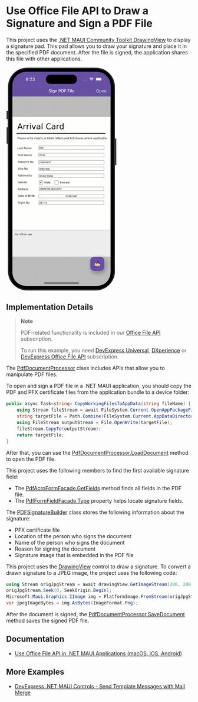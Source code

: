 
# Use Office File API to Draw a Signature and Sign a PDF File

This project uses the [.NET MAUI Community Toolkit DrawingView](https://learn.microsoft.com/en-us/dotnet/communitytoolkit/maui/views/drawingview#using-the-drawingview) to display a signature pad. This pad allows you to draw your signature and place it in the specified PDF document. After the file is signed, the application shares this file with other applications.

<img src="./media/drawable_signature.gif" alt="drawing" width="300"/>

## Implementation Details

> **Note**
>
> PDF-related functionality is included in our [Office File API](https://www.devexpress.com/products/net/office-file-api/) subscription.
>
> To run this example, you need [DevExpress Universal](https://www.devexpress.com/subscriptions/universal.xml), [DXperience](https://www.devexpress.com/subscriptions/dxperience.xml) or [DevExpress Office File API](https://www.devexpress.com/products/net/office-file-api/) subscription.

The [PdfDocumentProcessor](https://docs.devexpress.com/OfficeFileAPI/DevExpress.Pdf.PdfDocumentProcessor) class includes APIs that allow you to manipulate PDF files.

To open and sign a PDF file in a .NET MAUI application, you should copy the PDF and PFX certificate files from the application bundle to a device folder:

```csharp
public async Task<string> CopyWorkingFilesToAppData(string fileName) {
    using Stream fileStream = await FileSystem.Current.OpenAppPackageFileAsync(fileName);
    string targetFile = Path.Combine(FileSystem.Current.AppDataDirectory, fileName);
    using FileStream outputStream = File.OpenWrite(targetFile);
    fileStream.CopyTo(outputStream);
    return targetFile;
}
```

After that, you can use the [PdfDocumentProcessor.LoadDocument](https://docs.devexpress.com/OfficeFileAPI/DevExpress.Pdf.PdfDocumentProcessor.LoadDocument.overloads) method to open the PDF file.

This project uses the following members to find the first available signature field: 

* The [PdfAcroFormFacade.GetFields](https://docs.devexpress.com/OfficeFileAPI/DevExpress.Pdf.PdfAcroFormFacade.GetFields) method finds all fields in the PDF file. 
* The [PdfFormFieldFacade.Type](https://docs.devexpress.com/OfficeFileAPI/DevExpress.Pdf.PdfFormFieldFacade.Type) property helps locate signature fields.  

The [PDFSignatureBuilder](https://docs.devexpress.com/OfficeFileAPI/DevExpress.Pdf.PdfSignatureBuilder) class stores the following information about the signature:

* PFX certificate file
* Location of the person who signs the document
* Name of the person who signs the document
* Reason for signing the document
* Signature image that is embedded in the PDF file

This project uses the [DrawingView](https://learn.microsoft.com/en-us/dotnet/communitytoolkit/maui/views/drawingview#multiline-usage) control to draw a signature. To convert a drawn signature to a JPEG image, the project uses the following code:

```csharp
using Stream origJpgStream = await drawingView.GetImageStream(200, 200);
origJpgStream.Seek(0, SeekOrigin.Begin);
Microsoft.Maui.Graphics.IImage img = PlatformImage.FromStream(origJpgStream, ImageFormat.Jpeg);
var jpegImageBytes = img.AsBytes(ImageFormat.Png);
```

After the document is signed, the [PdfDocumentProcessor.SaveDocument](https://docs.devexpress.com/OfficeFileAPI/DevExpress.Pdf.PdfDocumentProcessor.SaveDocument.overloads) method saves the signed PDF file.

## Documentation

* [Use Office File API in .NET MAUI Applications (macOS, iOS, Android)](https://docs.devexpress.com/OfficeFileAPI/404423/use-pdf-document-api-in-net-maui-applications?v=23.1)

## More Examples

* [DevExpress .NET MAUI Controls - Send Template Messages with Mail Merge](https://github.com/DevExpress-Examples/maui-mail-merge)
